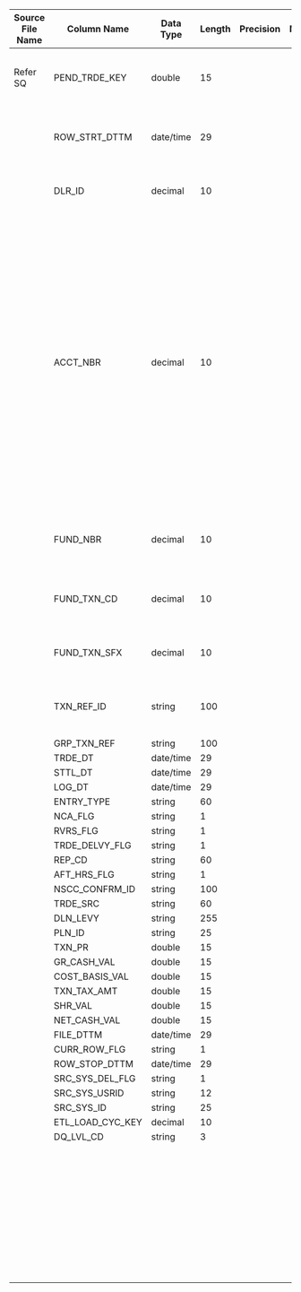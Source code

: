 |	Source File Name	|	Column Name	|	Data Type	|	Length	|	Precision	|	Nullable	|	PK	|	BK	|		|		|		|		|	Target Table Name	|	Column Name	|	Data Type	|	Length	|	Nullable	|	PK	|
|	---	|	---	|	---	|	---	|	---	|	---	|	---	|	---	|	---	|	---	|	---	|	---	|	---	|	---	|	---	|	---	|	---	|	---	|
|	Refer SQ	|	PEND_TRDE_KEY	|	double	|	15	|		|		|		|		|		|	Table Name: HDM.PENDING_TRADE<br>Condition: TXN_REF_ID = TXN_REF_ID_in<br>output Column: PEND_TRDE_KEY	|	Update if record already present	|		|	HDM_PENDING_TRADE	|	PEND_TRDE_KEY	|	"number(p,s)"	|	10	|		|		|
|		|	ROW_STRT_DTTM	|	date/time	|	29	|		|		|		|		|	"IIF(<br>ISNULL(:LKP.LKP_DLR_KEY(TO_CHAR(DLR_ID))),-1,<br>(:LKP.LKP_DLR_KEY(TO_CHAR(DLR_ID)))<br>)"	|	//LKP.LKP_DLR_KEY<br><br>Table Name: HDM.DEALER<br>Condition: DLR_ID = DLR_ID_IN<br>Return Column:DLR_KEY	|		|		|	HDM_PENDING_TRADE	|	DLR_KEY	|	"number(p,s)"	|	10	|		|		|
|		|	DLR_ID	|	decimal	|	10	|		|		|		|		|	"IIF(<br>ISNULL(:LKP.LKP_FUND_KEY(FUND_NBR)),-1,<br>(:LKP.LKP_FUND_KEY(FUND_NBR))<br>)"	|	Table Name: HDM.FUND<br>Condition: FUND_NBR = FUND_NBR_in<br>Output Column: FUND_KEY	|		|		|	HDM_PENDING_TRADE	|	FUND_KEY	|	"number(p,s)"	|	10	|		|		|
|		|	ACCT_NBR	|	decimal	|	10	|		|		|		|		|	"IIF(<br>ISNULL(:LKP.LKP_ACCOUNT_KEY(ACCT_NBR,FUND_NBR)),-1,<br>(:LKP.LKP_ACCOUNT_KEY(ACCT_NBR,FUND_NBR))<br>)"	|	"Override Query: SELECT ACCOUNT.ACCT_KEY AS ACCT_KEY,<br>         ACCOUNT.ACCT_NBR AS ACCT_NBR,<br>         ACCOUNT.FUND_NBR AS FUND_NBR<br>    FROM HDM.ACCOUNT ACCOUNT,<br>         (SELECT TO_NUMBER (STG_DTO_HCA_SPOT_TXN.TA_ACCOUNT_NUM) AS ACCT_NBR,<br>                 TO_NUMBER (STG_DTO_HCA_SPOT_TXN.PORT_ID) AS FUND_NBR<br>            FROM STG.STG_DTO_HCA_SPOT_TXN) STAGING<br>   WHERE     ACCOUNT.ACCT_NBR = STAGING.ACCT_NBR<br>         AND ACCOUNT.FUND_NBR = STAGING.FUND_NBR<br>AND ACCOUNT.CURR_ROW_FLG = 'Y'<br>GROUP BY ACCOUNT.ACCT_KEY, ACCOUNT.ACCT_NBR, ACCOUNT.FUND_NBR<br>ORDER BY ACCOUNT.ACCT_NBR, ACCOUNT.FUND_NBR<br>--<br>Condition: ACCT_NBR = ACCT_NBR_in AND FUND_NBR = FUND_NBR_in<br><br>Return COlumn: ACCT_KEY"	|		|		|	HDM_PENDING_TRADE	|	ACCT_KEY	|	"number(p,s)"	|	10	|		|		|
|		|	FUND_NBR	|	decimal	|	10	|		|		|		|		|	"IIF(<br>ISNULL(:LKP.LKP_TRANS_TYPE_KEY(FUND_TXN_SFX,FUND_TXN_CD)),-1,<br>(:LKP.LKP_TRANS_TYPE_KEY(FUND_TXN_SFX,FUND_TXN_CD))<br>)"	|	//LKP.LKP_TRANS_TYPE_KEY<br>Table Name: HDM.TRANSACTION_TYPE<br>Condition: TXN_SFX_CD = TXN_SFX_CD_in AND TXN_CD = TXN_CD_in<br>Output Column: TXN_TYPE_KEY<br>	|		|		|	HDM_PENDING_TRADE	|	TXN_TYPE_KEY	|	"number(p,s)"	|	10	|		|		|
|		|	FUND_TXN_CD	|	decimal	|	10	|		|		|		|		|		|	:LKP.LKP_DAY_KEY(TRDE_DT)<br><br>Table Name : HDM.CALENDAR<br>Condition: CAL_DAY = CAL_DAY_in<br>Return Column: DAY_KEY	|		|		|	HDM_PENDING_TRADE	|	TRDE_DAY_KEY	|	"number(p,s)"	|	10	|		|		|
|		|	FUND_TXN_SFX	|	decimal	|	10	|		|		|		|		|		|	:LKP.LKP_DAY_KEY(STTL_DT)<br>Table Name : HDM.CALENDAR<br>Condition: CAL_DAY = CAL_DAY_in<br>Return Column: DAY_KEY	|		|		|	HDM_PENDING_TRADE	|	STTL_DAY_KEY	|	"number(p,s)"	|	10	|		|		|
|		|	TXN_REF_ID	|	string	|	100	|		|		|		|		|		|	:LKP.LKP_DAY_KEY(LOG_DT)<br><br>Table Name : HDM.CALENDAR<br>Condition: CAL_DAY = CAL_DAY_in<br>Return Column: DAY_KEY	|		|		|	HDM_PENDING_TRADE	|	LOG_DAY_KEY	|	"number(p,s)"	|	10	|		|		|
|		|	GRP_TXN_REF	|	string	|	100	|		|		|		|	TXN_REF_ID	|		|		|		|		|	HDM_PENDING_TRADE	|	TXN_REF_ID	|	varchar2	|	100	|		|		|
|		|	TRDE_DT	|	date/time	|	29	|		|		|		|	GRP_TXN_REF	|		|		|		|		|	HDM_PENDING_TRADE	|	GRP_TXN_REF	|	varchar2	|	100	|		|		|
|		|	STTL_DT	|	date/time	|	29	|		|		|		|	ENTRY_TYPE	|		|		|		|		|	HDM_PENDING_TRADE	|	ENTRY_TYPE	|	varchar2	|	60	|		|		|
|		|	LOG_DT	|	date/time	|	29	|		|		|		|	NCA_FLG	|		|		|		|		|	HDM_PENDING_TRADE	|	NCA_FLG	|	varchar2	|	1	|		|		|
|		|	ENTRY_TYPE	|	string	|	60	|		|		|		|	RVRS_FLG	|		|		|		|		|	HDM_PENDING_TRADE	|	RVRS_FLG	|	varchar2	|	1	|		|		|
|		|	NCA_FLG	|	string	|	1	|		|		|		|	TRDE_DELVY_FLG	|		|		|		|		|	HDM_PENDING_TRADE	|	TRDE_DELVY_FLG	|	varchar2	|	1	|		|		|
|		|	RVRS_FLG	|	string	|	1	|		|		|		|	REP_CD	|		|		|		|		|	HDM_PENDING_TRADE	|	REP_CD	|	varchar2	|	60	|		|		|
|		|	TRDE_DELVY_FLG	|	string	|	1	|		|		|		|	AFT_HRS_FLG	|		|		|		|		|	HDM_PENDING_TRADE	|	AFT_HRS_FLG	|	varchar2	|	1	|		|		|
|		|	REP_CD	|	string	|	60	|		|		|		|	NSCC_CONFRM_ID	|		|		|		|		|	HDM_PENDING_TRADE	|	NSCC_CONFRM_ID	|	varchar2	|	100	|		|		|
|		|	AFT_HRS_FLG	|	string	|	1	|		|		|		|	TRDE_SRC	|		|		|		|		|	HDM_PENDING_TRADE	|	TRDE_SRC	|	varchar2	|	60	|		|		|
|		|	NSCC_CONFRM_ID	|	string	|	100	|		|		|		|	DLN_LEVY	|		|		|		|		|	HDM_PENDING_TRADE	|	DLN_LEVY	|	varchar2	|	255	|		|		|
|		|	TRDE_SRC	|	string	|	60	|		|		|		|	PLN_ID	|		|		|		|		|	HDM_PENDING_TRADE	|	PLN_ID	|	varchar2	|	25	|		|		|
|		|	DLN_LEVY	|	string	|	255	|		|		|		|	TXN_PR	|		|		|		|		|	HDM_PENDING_TRADE	|	TXN_PR	|	number	|	15	|		|		|
|		|	PLN_ID	|	string	|	25	|		|		|		|	GR_CASH_VAL	|		|		|		|		|	HDM_PENDING_TRADE	|	GR_CASH_VAL	|	number	|	15	|		|		|
|		|	TXN_PR	|	double	|	15	|		|		|		|	CB_VAL	|		|		|		|		|	HDM_PENDING_TRADE	|	CB_VAL	|	number	|	15	|		|		|
|		|	GR_CASH_VAL	|	double	|	15	|		|		|		|	TXN_TAX_AMT	|		|		|		|		|	HDM_PENDING_TRADE	|	TXN_TAX_AMT	|	number	|	15	|		|		|
|		|	COST_BASIS_VAL	|	double	|	15	|		|		|		|	SHR_VAL	|		|		|		|		|	HDM_PENDING_TRADE	|	SHR_VAL	|	number	|	15	|		|		|
|		|	TXN_TAX_AMT	|	double	|	15	|		|		|		|	NET_CASH_VAL	|		|		|		|		|	HDM_PENDING_TRADE	|	NET_CASH_VAL	|	number	|	15	|		|		|
|		|	SHR_VAL	|	double	|	15	|		|		|		|		|	Y'	|		|		|		|	HDM_PENDING_TRADE	|	LTST_BATCH_FLG	|	varchar2	|	1	|		|		|
|		|	NET_CASH_VAL	|	double	|	15	|		|		|		|		|		|		|		|		|	HDM_PENDING_TRADE	|	CURR_ROW_FLG	|	varchar2	|	1	|		|		|
|		|	FILE_DTTM	|	date/time	|	29	|		|		|		|		|	SYSDATE	|		|		|		|	HDM_PENDING_TRADE	|	ROW_STRT_DTTM	|	date	|	19	|		|		|
|		|	CURR_ROW_FLG	|	string	|	1	|		|		|		|		|		|		|		|		|	HDM_PENDING_TRADE	|	ROW_STOP_DTTM	|	date	|	19	|		|		|
|		|	ROW_STOP_DTTM	|	date/time	|	29	|		|		|		|		|		|		|		|		|	HDM_PENDING_TRADE	|	ETL_LOAD_CYC_KEY	|	"number(p,s)"	|	10	|		|		|
|		|	SRC_SYS_DEL_FLG	|	string	|	1	|		|		|		|		|		|		|		|		|	HDM_PENDING_TRADE	|	SRC_SYS_ID	|	number	|	15	|		|		|
|		|	SRC_SYS_USRID	|	string	|	12	|		|		|		|		|		|		|		|		|		|		|		|		|		|		|
|		|	SRC_SYS_ID	|	string	|	25	|		|		|		|		|		|		|		|		|		|		|		|		|		|		|
|		|	ETL_LOAD_CYC_KEY	|	decimal	|	10	|		|		|		|		|		|		|		|		|		|		|		|		|		|		|
|		|	DQ_LVL_CD	|	string	|	3	|		|		|		|		|		|		|		|		|		|		|		|		|		|		|
|		|		|		|		|		|		|		|		|		|		|		|		|		|		|		|		|		|		|
|		|		|		|		|		|		|		|		|		|		|		|		|		|		|		|		|		|		|
|		|		|		|		|		|		|		|		|		|		|		|		|		|		|		|		|		|		|
|		|		|		|		|		|		|		|		|		|		|		|		|		|		|		|		|		|		|
|		|		|		|		|		|		|		|		|		|		|		|		|		|		|		|		|		|		|
|		|		|		|		|		|		|		|		|		|		|		|		|		|		|		|		|		|		|
|		|		|		|		|		|		|		|		|		|		|		|		|		|		|		|		|		|		|
|		|		|		|		|		|		|		|		|		|		|		|		|		|		|		|		|		|		|
|		|		|		|		|		|		|		|		|		|		|		|		|		|		|		|		|		|		|
|		|		|		|		|		|		|		|		|		|		|		|		|		|		|		|		|		|		|
|		|		|		|		|		|		|		|		|		|		|		|		|		|		|		|		|		|		|
|		|		|		|		|		|		|		|		|		|		|		|		|		|		|		|		|		|		|
|		|		|		|		|		|		|		|		|		|		|		|		|		|		|		|		|		|		|
|		|		|		|		|		|		|		|		|		|		|		|		|		|		|		|		|		|		|
|		|		|		|		|		|		|		|		|		|		|		|		|		|		|		|		|		|		|
|		|		|		|		|		|		|		|		|		|		|		|		|		|		|		|		|		|		|
|		|		|		|		|		|		|		|		|		|		|		|		|		|		|		|		|		|		|
|		|		|		|		|		|		|		|		|		|		|		|		|		|		|		|		|		|		|
|		|		|		|		|		|		|		|		|		|		|		|		|		|		|		|		|		|		|
|		|		|		|		|		|		|		|		|		|		|		|		|		|		|		|		|		|		|
|		|		|		|		|		|		|		|		|		|		|		|		|		|		|		|		|		|		|
|		|		|		|		|		|		|		|		|		|		|		|		|		|		|		|		|		|		|
|		|		|		|		|		|		|		|		|		|		|		|		|		|		|		|		|		|		|
|		|		|		|		|		|		|		|		|		|		|		|		|		|		|		|		|		|		|
|		|		|		|		|		|		|		|		|		|		|		|		|		|		|		|		|		|		|
|		|		|		|		|		|		|		|		|		|		|		|		|		|		|		|		|		|		|
|		|		|		|		|		|		|		|		|		|		|		|		|		|		|		|		|		|		|
|		|		|		|		|		|		|		|		|		|		|		|		|		|		|		|		|		|		|
|		|		|		|		|		|		|		|		|		|		|		|		|		|		|		|		|		|		|
|		|		|		|		|		|		|		|		|		|		|		|		|		|		|		|		|		|		|
|		|		|		|		|		|		|		|		|		|		|		|		|		|		|		|		|		|		|
|		|		|		|		|		|		|		|		|		|		|		|		|		|		|		|		|		|		|
|		|		|		|		|		|		|		|		|		|		|		|		|		|		|		|		|		|		|
|		|		|		|		|		|		|		|		|		|		|		|		|		|		|		|		|		|		|
|		|		|		|		|		|		|		|		|		|		|		|		|		|		|		|		|		|		|
|		|		|		|		|		|		|		|		|		|		|		|		|		|		|		|		|		|		|
|		|		|		|		|		|		|		|		|		|		|		|		|		|		|		|		|		|		|
|		|		|		|		|		|		|		|		|		|		|		|		|		|		|		|		|		|		|
|		|		|		|		|		|		|		|		|		|		|		|		|		|		|		|		|		|		|
|		|		|		|		|		|		|		|		|		|		|		|		|		|		|		|		|		|		|
|		|		|		|		|		|		|		|		|		|		|		|		|		|		|		|		|		|		|
